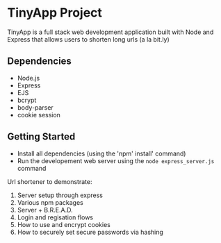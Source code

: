 # TinyApp Project
TinyApp is a full stack web development application built with Node and Express that allows users to shorten long 
urls (a la bit.ly)


## Dependencies 

- Node.js
- Express
- EJS
- bcrypt
- body-parser
- cookie session

## Getting Started

- Install all dependencies (using the 'npm' install' command)
- Run the developement web server using the `node express_server.js` command



Url shortener to demonstrate:
1. Server setup through express
2. Various npm packages
3. Server + B.R.E.A.D.
4. Login and regisation flows
5. How to use and encrypt cookies
6. How to securely set secure passwords via hashing

